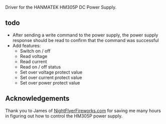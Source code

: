 Driver for the HANMATEK HM305P DC Power Supply.

## todo
* After sending a write command to the power supply, the power supply response should be read to confirm that the command was successful
* Add features:
    + Switch on / off
	+ Read voltage
	+ Read current
	+ Read on / off status
	+ Set over voltage protect value
	+ Set over current protect value
	+ Set over power protect value

## Acknowledgements
Thank you to James of [NightFlyerFireworks.com](http://nightflyerfireworks.com/) for saving me many hours in figuring out how to control the HM305P power supply.
